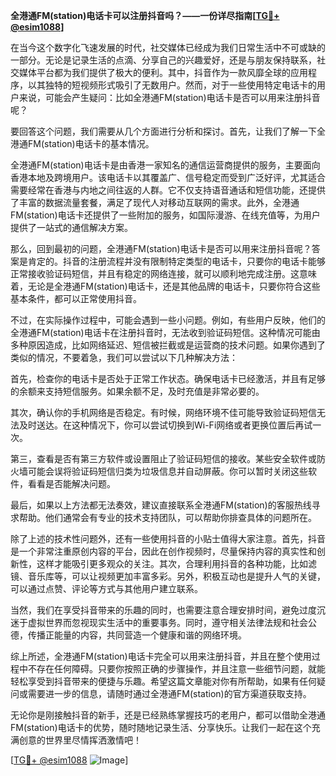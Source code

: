 **全港通FM(station)电话卡可以注册抖音吗？——一份详尽指南[[TG💪+ @esim1088](https://t.me/s/esim1088)]**

在当今这个数字化飞速发展的时代，社交媒体已经成为我们日常生活中不可或缺的一部分。无论是记录生活的点滴、分享自己的兴趣爱好，还是与朋友保持联系，社交媒体平台都为我们提供了极大的便利。其中，抖音作为一款风靡全球的应用程序，以其独特的短视频形式吸引了无数用户。然而，对于一些使用特定电话卡的用户来说，可能会产生疑问：比如全港通FM(station)电话卡是否可以用来注册抖音呢？

要回答这个问题，我们需要从几个方面进行分析和探讨。首先，让我们了解一下全港通FM(station)电话卡的基本情况。

全港通FM(station)电话卡是由香港一家知名的通信运营商提供的服务，主要面向香港本地及跨境用户。该电话卡以其覆盖广、信号稳定而受到广泛好评，尤其适合需要经常在香港与内地之间往返的人群。它不仅支持语音通话和短信功能，还提供了丰富的数据流量套餐，满足了现代人对移动互联网的需求。此外，全港通FM(station)电话卡还提供了一些附加的服务，如国际漫游、在线充值等，为用户提供了一站式的通信解决方案。

那么，回到最初的问题，全港通FM(station)电话卡是否可以用来注册抖音呢？答案是肯定的。抖音的注册流程并没有限制特定类型的电话卡，只要你的电话卡能够正常接收验证码短信，并且有稳定的网络连接，就可以顺利地完成注册。这意味着，无论是全港通FM(station)电话卡，还是其他品牌的电话卡，只要你符合这些基本条件，都可以正常使用抖音。

不过，在实际操作过程中，可能会遇到一些小问题。例如，有些用户反映，他们的全港通FM(station)电话卡在注册抖音时，无法收到验证码短信。这种情况可能由多种原因造成，比如网络延迟、短信被拦截或是运营商的技术问题。如果你遇到了类似的情况，不要着急，我们可以尝试以下几种解决方法：

首先，检查你的电话卡是否处于正常工作状态。确保电话卡已经激活，并且有足够的余额来支持短信服务。如果余额不足，及时充值是非常必要的。

其次，确认你的手机网络是否稳定。有时候，网络环境不佳可能导致验证码短信无法及时送达。在这种情况下，你可以尝试切换到Wi-Fi网络或者更换位置后再试一次。

第三，查看是否有第三方软件或设置阻止了验证码短信的接收。某些安全软件或防火墙可能会误将验证码短信归类为垃圾信息并自动屏蔽。你可以暂时关闭这些软件，看看是否能解决问题。

最后，如果以上方法都无法奏效，建议直接联系全港通FM(station)的客服热线寻求帮助。他们通常会有专业的技术支持团队，可以帮助你排查具体的问题所在。

除了上述的技术性问题外，还有一些使用抖音的小贴士值得大家注意。首先，抖音是一个非常注重原创内容的平台，因此在创作视频时，尽量保持内容的真实性和创新性，这样才能吸引更多观众的关注。其次，合理利用抖音的各种功能，比如滤镜、音乐库等，可以让视频更加丰富多彩。另外，积极互动也是提升人气的关键，可以通过点赞、评论等方式与其他用户建立联系。

当然，我们在享受抖音带来的乐趣的同时，也需要注意合理安排时间，避免过度沉迷于虚拟世界而忽视现实生活中的重要事务。同时，遵守相关法律法规和社会公德，传播正能量的内容，共同营造一个健康和谐的网络环境。

综上所述，全港通FM(station)电话卡完全可以用来注册抖音，并且在整个使用过程中不存在任何障碍。只要你按照正确的步骤操作，并且注意一些细节问题，就能轻松享受到抖音带来的便捷与乐趣。希望这篇文章能对你有所帮助，如果有任何疑问或需要进一步的信息，请随时通过全港通FM(station)的官方渠道获取支持。

无论你是刚接触抖音的新手，还是已经熟练掌握技巧的老用户，都可以借助全港通FM(station)电话卡的优势，随时随地记录生活、分享快乐。让我们一起在这个充满创意的世界里尽情挥洒激情吧！

[[TG💪+ @esim1088](https://t.me/s/esim1088) ![Image](https://i.postimg.cc/4NQfJmqS/Snipaste-2025-05-13-00-14-12.png)]